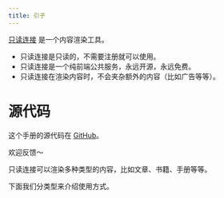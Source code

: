 ```yaml
---
title: 引子
---
```


[只读连接](https://readonly.link) 是一个内容渲染工具。

- 只读连接是只读的，不需要注册就可以使用。
- 只读连接是一个纯前端公共服务，永远开源，永远免费。
- 只读连接在渲染内容时，不会夹杂额外的内容（比如广告等等）。

# 源代码

这个手册的源代码在 [GitHub](https://github.com/readonlylink/readonlylink/tree/master/public/contents/manual)。

欢迎反馈～

只读连接可以渲染多种类型的内容，比如文章、书籍、手册等等。

下面我们分类型来介绍使用方式。

